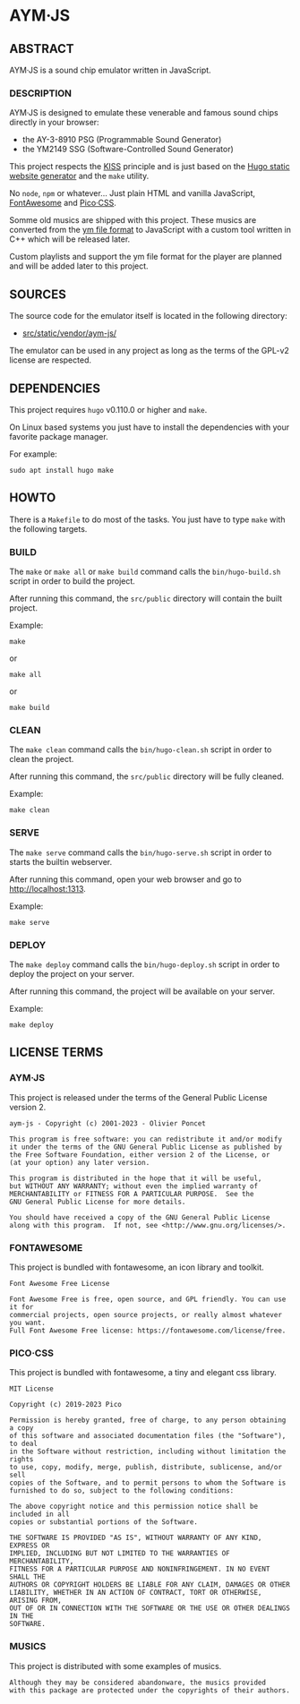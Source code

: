 # AYM·JS

## ABSTRACT

AYM·JS is a sound chip emulator written in JavaScript.

### DESCRIPTION

AYM·JS is designed to emulate these venerable and famous sound chips directly in your browser:

  - the AY-3-8910 PSG (Programmable Sound Generator)
  - the YM2149 SSG (Software-Controlled Sound Generator)

This project respects the [KISS](https://en.wikipedia.org/wiki/KISS_principle) principle and is just based on the [Hugo static website generator](https://gohugo.io) and the `make` utility.

No `node`, `npm` or whatever... Just plain HTML and vanilla JavaScript, [FontAwesome](https://fontawesome.com/) and [Pico·CSS](https://picocss.com/).

Somme old musics are shipped with this project. These musics are converted from the [ym file format](http://leonard.oxg.free.fr/ymformat.html) to JavaScript with a custom tool written in C++ which will be released later.

Custom playlists and support the ym file format for the player are planned and will be added later to this project.

## SOURCES

The source code for the emulator itself is located in the following directory:

  - [src/static/vendor/aym-js/](src/static/vendor/aym-js/)

The emulator can be used in any project as long as the terms of the GPL-v2 license are respected.

## DEPENDENCIES

This project requires `hugo` v0.110.0 or higher and `make`.

On Linux based systems you just have to install the dependencies with your favorite package manager.

For example:

```
sudo apt install hugo make
```

## HOWTO

There is a `Makefile` to do most of the tasks. You just have to type `make` with the following targets.

### BUILD

The `make` or `make all` or `make build` command calls the `bin/hugo-build.sh` script in order to build the project.

After running this command, the `src/public` directory will contain the built project.

Example:

```
make
```

or

```
make all
```

or

```
make build
```

### CLEAN

The `make clean` command calls the `bin/hugo-clean.sh` script in order to clean the project.

After running this command, the `src/public` directory will be fully cleaned.

Example:

```
make clean
```

### SERVE

The `make serve` command calls the `bin/hugo-serve.sh` script in order to starts the builtin webserver.

After running this command, open your web browser and go to [http://localhost:1313](http://localhost:1313).

Example:

```
make serve
```

### DEPLOY

The `make deploy` command calls the `bin/hugo-deploy.sh` script in order to deploy the project on your server.

After running this command, the project will be available on your server.

Example:

```
make deploy
```

## LICENSE TERMS

### AYM·JS

This project is released under the terms of the General Public License version 2.

```
aym-js - Copyright (c) 2001-2023 - Olivier Poncet

This program is free software: you can redistribute it and/or modify
it under the terms of the GNU General Public License as published by
the Free Software Foundation, either version 2 of the License, or
(at your option) any later version.

This program is distributed in the hope that it will be useful,
but WITHOUT ANY WARRANTY; without even the implied warranty of
MERCHANTABILITY or FITNESS FOR A PARTICULAR PURPOSE.  See the
GNU General Public License for more details.

You should have received a copy of the GNU General Public License
along with this program.  If not, see <http://www.gnu.org/licenses/>.
```

### FONTAWESOME

This project is bundled with fontawesome, an icon library and toolkit.

```
Font Awesome Free License

Font Awesome Free is free, open source, and GPL friendly. You can use it for
commercial projects, open source projects, or really almost whatever you want.
Full Font Awesome Free license: https://fontawesome.com/license/free.
```

### PICO·CSS

This project is bundled with fontawesome, a tiny and elegant css library.

```
MIT License

Copyright (c) 2019-2023 Pico

Permission is hereby granted, free of charge, to any person obtaining a copy
of this software and associated documentation files (the "Software"), to deal
in the Software without restriction, including without limitation the rights
to use, copy, modify, merge, publish, distribute, sublicense, and/or sell
copies of the Software, and to permit persons to whom the Software is
furnished to do so, subject to the following conditions:

The above copyright notice and this permission notice shall be included in all
copies or substantial portions of the Software.

THE SOFTWARE IS PROVIDED "AS IS", WITHOUT WARRANTY OF ANY KIND, EXPRESS OR
IMPLIED, INCLUDING BUT NOT LIMITED TO THE WARRANTIES OF MERCHANTABILITY,
FITNESS FOR A PARTICULAR PURPOSE AND NONINFRINGEMENT. IN NO EVENT SHALL THE
AUTHORS OR COPYRIGHT HOLDERS BE LIABLE FOR ANY CLAIM, DAMAGES OR OTHER
LIABILITY, WHETHER IN AN ACTION OF CONTRACT, TORT OR OTHERWISE, ARISING FROM,
OUT OF OR IN CONNECTION WITH THE SOFTWARE OR THE USE OR OTHER DEALINGS IN THE
SOFTWARE.
```

### MUSICS

This project is distributed with some examples of musics.

```
Although they may be considered abandonware, the musics provided
with this package are protected under the copyrights of their authors.
```

